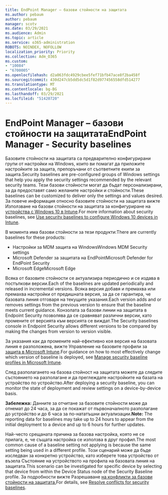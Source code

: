```yaml
---
title: EndPoint Manager – базови стойности на защитата
ms.author: pebaum
author: pebaum
manager: scotv
ms.date: 03/29/2021
ms.audience: Admin
ms.topic: article
ms.service: o365-administration
ROBOTS: NOINDEX, NOFOLLOW
localization_priority: Priority
ms.collection: Adm_O365
ms.custom:
- "10084"
- "6700005"
ms.openlocfilehash: d2a063fdc4929cbee5fef71bfb47ace8f2ba458f
ms.sourcegitcommit: 430d247cb5dd5dc5d1f82d977456558dfd514277
ms.translationtype: MT
ms.contentlocale: bg-BG
ms.lasthandoff: 03/29/2021
ms.locfileid: "51420720"
---
```

# <a name="endpoint-manager---security-baselines"></a><span data-ttu-id="45d28-102">EndPoint Manager – базови стойности на защитата</span><span class="sxs-lookup"><span data-stu-id="45d28-102">EndPoint Manager - Security baselines</span></span>

<span data-ttu-id="45d28-103">Базовите стойности на защитата са предварително конфигурирани групи от настройки на Windows, които ви помагат да приложите настройките за защита, препоръчани от съответните екипи за защита.</span><span class="sxs-lookup"><span data-stu-id="45d28-103">Security baselines are pre-configured groups of Windows settings that help you apply the security settings recommended by the relevant security teams.</span></span> <span data-ttu-id="45d28-104">Тези базови стойности могат да бъдат персонализирани, за да предоставят само желаните настройки и стойности.</span><span class="sxs-lookup"><span data-stu-id="45d28-104">These baselines can be customized to deliver only the settings and values desired.</span></span> <span data-ttu-id="45d28-105">За повече информация относно базовите стойности на защитата вижте Използване на базови стойности на защитата за конфигуриране на [устройства с Windows 10 в Intune](https://docs.microsoft.com/mem/intune/protect/security-baselines).</span><span class="sxs-lookup"><span data-stu-id="45d28-105">For more information about security baselines, see [Use security baselines to configure Windows 10 devices in Intune](https://docs.microsoft.com/mem/intune/protect/security-baselines).</span></span>

<span data-ttu-id="45d28-106">В момента има базови стойности за тези продукти:</span><span class="sxs-lookup"><span data-stu-id="45d28-106">There are currently baselines for these products:</span></span>

- <span data-ttu-id="45d28-107">Настройки за MDM защита на Windows</span><span class="sxs-lookup"><span data-stu-id="45d28-107">Windows MDM Security settings</span></span>
- <span data-ttu-id="45d28-108">Microsoft Defender за защитата на EndPoint</span><span class="sxs-lookup"><span data-stu-id="45d28-108">Microsoft Defender for EndPoint Security</span></span>
- <span data-ttu-id="45d28-109">Microsoft Edge</span><span class="sxs-lookup"><span data-stu-id="45d28-109">Microsoft Edge</span></span>

<span data-ttu-id="45d28-110">Всяка от базовите стойности се актуализира периодично и се издава в постъпкови версии.</span><span class="sxs-lookup"><span data-stu-id="45d28-110">Each of the baselines are updated periodically and released in incremental versions.</span></span> <span data-ttu-id="45d28-111">Всяка версия добавя и премахва или премахва настройки от предишната версия, за да се гарантира, че базовата линия отговаря на текущите указания.</span><span class="sxs-lookup"><span data-stu-id="45d28-111">Each version adds and or removes settings from the previous version to ensure that the baseline meets current guidance.</span></span> <span data-ttu-id="45d28-112">Конзолата за базови линии на защитата в Endpoint Security позволява да се сравняват различни версии, като промените от версията към версията се виждат.</span><span class="sxs-lookup"><span data-stu-id="45d28-112">The Security baselines console in Endpoint Security allows different versions to be compared by making the changes from version to version visible.</span></span>

<span data-ttu-id="45d28-113">За указания как да промените най-ефективно коя версия на базовата линия е разположена, вижте Управление на базовите профили за [защита в Microsoft Intune](https://docs.microsoft.com/mem/intune/protect/security-baselines-configure).</span><span class="sxs-lookup"><span data-stu-id="45d28-113">For guidance on how to most effectively change which version of baseline is deployed, see [Manage security baseline profiles in Microsoft Intune](https://docs.microsoft.com/mem/intune/protect/security-baselines-configure).</span></span>

<span data-ttu-id="45d28-114">След разполагането на базова стойност на защитата можете да следите състоянието на разполагане и да преглеждате настройките на базата на устройство по устройство.</span><span class="sxs-lookup"><span data-stu-id="45d28-114">After deploying a security baseline, you can monitor the state of deployment and review settings on a device-by-device basis.</span></span>

<span data-ttu-id="45d28-115">**Забележка:** Данните за отчитане за базовите стойности може да отнемат до 24 часа, за да се покажат от първоначалното разполагане до устройство и до 6 часа за по-нататъшни актуализации.</span><span class="sxs-lookup"><span data-stu-id="45d28-115">**Note:** The reporting data for baselines may take up to 24 hours to appear from the initial deployment to a device and up to 6 hours for further updates.</span></span> 

<span data-ttu-id="45d28-116">Най-често срещаната причина за базова настройка, която не се прилага, е, че същата настройка се използва в друг профил.</span><span class="sxs-lookup"><span data-stu-id="45d28-116">The most common cause of a baseline setting not applying is because the same setting being used in a different profile.</span></span> <span data-ttu-id="45d28-117">Този сценарий може да бъде изследван за конкретно устройство, като изберете това устройство от възела Състояние на устройството на профила на базовата линия на защитата.</span><span class="sxs-lookup"><span data-stu-id="45d28-117">This scenario can be investigated for specific device by selecting that device from within the Device Status node of the Security Baseline profile.</span></span> <span data-ttu-id="45d28-118">За подробности вижте Разрешаване [на конфликти за базови стойности на защитата.](https://docs.microsoft.com/mem/intune/protect/security-baselines-monitor#resolve-conflicts-for-security-baselines)</span><span class="sxs-lookup"><span data-stu-id="45d28-118">For details, see [Resolve conflicts for security baselines](https://docs.microsoft.com/mem/intune/protect/security-baselines-monitor#resolve-conflicts-for-security-baselines).</span></span>